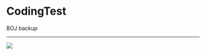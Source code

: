 # CodingTest
<a>BOJ backup</a><br>
<hr>
<img src="https://img.shields.io/badge/Python-blue?style=flat-square&logo=python&logoColor=white"/>
